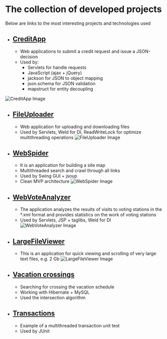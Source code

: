 # The collection of developed projects
Below are links to the most interesting projects and technologies used

* ## [CreditApp](https://github.com/dvkom/skillbox-learning/tree/master/15/4/CreditAppCookie)
  * Web applications to submit a credit request and issue a JSON-decision
  * Used by:
      * Servlets for handle requests
      * JavaScript (ajax + jQuery)
      * jackson for JSON to object mapping
      * json.schema for JSON validation
      * mapstruct for entity decoupling

![CreditApp Image](https://raw.githubusercontent.com/dvkom/skillbox-learning/master/images/creditApp.png)
      
* ## [FileUploader](https://github.com/dvkom/skillbox-learning/tree/master/15/3/FileUploader)
  * Web application for uploading and downloading files
  * Used by Servlets, Weld for DI, ReadWriteLock for optimize multithreading operations
![FileUploader Image](https://raw.githubusercontent.com/dvkom/skillbox-learning/master/images/fileUploader.png)

* ## [WebSpider](https://github.com/dvkom/skillbox-learning/tree/master/12/5/WebSpider)
  * It is an application for building a site map
  * Multithreaded search and crawl through all links
  * Used by Swing GUI + jsoup
  * Clean MVP architecture
![WebSpider Image](https://raw.githubusercontent.com/dvkom/skillbox-learning/master/images/webSpider.png)
  
* ## [WebVoteAnalyzer](https://github.com/dvkom/skillbox-learning/tree/master/14/6/WebVoteAnalyzer)
  * The application analyzes the results of visits to voting stations in the *.xml format and provides statistics on the work of voting stations
  * Used by Servlets, JSP + taglibs, Weld for DI
![WebVoteAnalyzer Image](https://raw.githubusercontent.com/dvkom/skillbox-learning/master/images/webVoteAnalyzer.png)
  
* ## [LargeFileViewer](https://github.com/dvkom/skillbox-learning/tree/master/13/3/LargeFileViewer)
  * This is an application for quick viewing and scrolling of very large text files, e.g. 2 Gb
![LargeFileViewer Image](https://raw.githubusercontent.com/dvkom/skillbox-learning/master/images/largeFileViewer.png)

* ## [Vacation crossings](https://github.com/dvkom/skillbox-learning/tree/master/11/4/Hibernate)
  * Searching for crossing the vacation schedule
  * Working with Hibernate + MySQL
  * Used the intersection algorithm

* ## [Transactions](https://github.com/dvkom/skillbox-learning/tree/master/12/6/Transactions)
  * Example of a multithreaded transaction unit test
  * Used by JUnit
